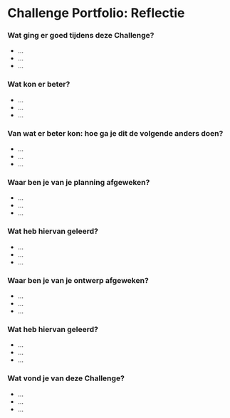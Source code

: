 # Challenge Portfolio: Reflectie

### Wat ging er goed tijdens deze Challenge?
- ...
- ...
- ...

### Wat kon er beter?
- ...
- ...
- ...

### Van wat er beter kon: hoe ga je dit de volgende anders doen?
- ...
- ...
- ...

### Waar ben je van je planning afgeweken?
- ...
- ...
- ...

### Wat heb hiervan geleerd?
- ...
- ...
- ...

### Waar ben je van je ontwerp afgeweken?
- ...
- ...
- ...

### Wat heb hiervan geleerd?
- ...
- ...
- ...

### Wat vond je van deze Challenge? 
- ...
- ...
- ...